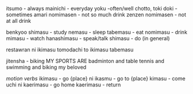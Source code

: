 itsumo - always
mainichi - everyday
yoku -often/well
chotto, toki doki - sometimes
amari nomimasen - not so much drink
zenzen nomimasen - not at all drink

benkyoo shimasu - study
nemasu - sleep
tabemasu - eat
nomimasu - drink
mimasu - watch
hanashimasu - speak/talk
shimasu - do (in general)

restawran ni ikimasu
tomodachi to ikimasu
tabemasu

jitensha - biking
MY SPORTS ARE badminton and table tennis and swimming and biking my beloved

*motion verbs*
ikimasu - go
{place} ni ikasmu - go to {place}
kimasu - come
uchi ni kaerimasu - go home
kaerimasu - return

